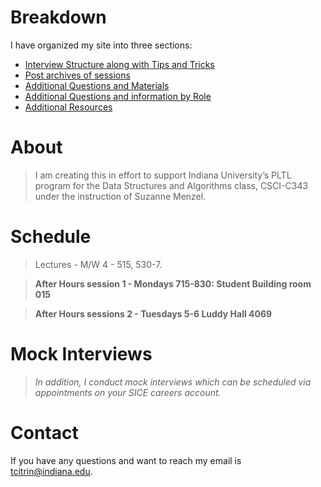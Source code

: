 ---
---
# Breakdown
I have organized my site into three sections:
*   [Interview Structure along with Tips and Tricks](structure)
*   [Post archives of sessions](archives)
*   [Additional Questions and Materials](materials)
*   [Additional Questions and information by Role](roles)
*   [Additional Resources](resources)

# About
>I am creating this in effort to support Indiana University’s PLTL program for the Data Structures and Algorithms class, CSCI-C343 under the instruction of Suzanne Menzel.


# Schedule

>Lectures - M/W 4 - 515, 530-7.

>**After Hours session 1 - Mondays 715-830: Student Building room 015** 

>**After Hours sessions 2 - Tuesdays 5-6 Luddy Hall 4069**

# Mock Interviews

>*In addition, I conduct mock interviews which can be scheduled via appointments on your SICE careers account.*

# Contact

If you have any questions and want to reach my email is [tcitrin@indiana.edu](mailto:tcitrin@indiana.edu).


